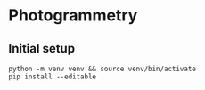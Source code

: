 # Photogrammetry

## Initial setup
```
python -m venv venv && source venv/bin/activate
pip install --editable .
```